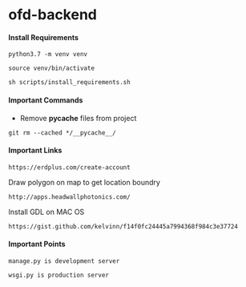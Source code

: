 # ofd-backend

#### Install Requirements
~~~
python3.7 -m venv venv
~~~
~~~
source venv/bin/activate
~~~
~~~
sh scripts/install_requirements.sh
~~~

#### Important Commands
* Remove __pycache__ files from project
 ~~~ 
git rm --cached */__pycache__/
~~~

#### Important Links
~~~
https://erdplus.com/create-account
~~~
Draw polygon on map to get location boundry
~~~
http://apps.headwallphotonics.com/
~~~
Install GDL on MAC OS
~~~
https://gist.github.com/kelvinn/f14f0fc24445a7994368f984c3e37724
~~~

#### Important Points
~~~
manage.py is development server
~~~

~~~
wsgi.py is production server
~~~
